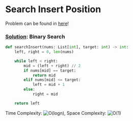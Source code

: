 # Search Insert Position

Problem can be found in [here](https://leetcode.com/problems/search-insert-position/)!

### [Solution](/Binary%20Search/35-SearchInsertPosition/solution.py): Binary Search

```python
def searchInsert(nums: List[int], target: int) -> int:
    left, right = 0, len(nums)

    while left < right:
        mid = (left + right) // 2
        if nums[mid] == target:
            return mid
        elif nums[mid] <= target:
            left = mid + 1
        else:
            right = mid

    return left
```

Time Complexity: ![O(logn)](<https://latex.codecogs.com/svg.image?\inline&space;O(logn)>), Space Complexity: ![O(1)](<https://latex.codecogs.com/svg.image?\inline&space;O(1)>)

